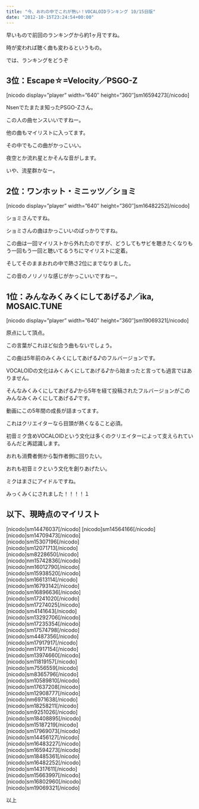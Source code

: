 ```yaml
---
title: "今、おれの中でこれが熱い！VOCALOIDランキング 10/15日版"
date: "2012-10-15T23:24:54+00:00"
---
```


早いもので前回のランキングから約1ヶ月ですね。

時が変われば聴く曲も変わるというもの。 

では、ランキングをどうぞ

## 3位：Escape☆=Velocity／PSGO-Z

[nicodo display=&#8221;player&#8221; width=&#8221;640&#8243; height=&#8221;360&#8243;]sm16594273[/nicodo] 

Nsenでたまたま知ったPSGO-Zさん。 

この人の曲センスいいですねー。 

他の曲もマイリストに入ってます。 

その中でもこの曲がかっこいい。 

夜空とか流れ星とかそんな音がします。 

いや、流星群かなー。 

## 2位：ワンホット・ミニッツ／ショミ

[nicodo display=&#8221;player&#8221; width=&#8221;640&#8243; height=&#8221;360&#8243;]sm16482252[/nicodo] 

ショミさんですね。 

ショミさんの曲はかっこいいのばっかりですね。 

この曲は一回マイリストから外れたのですが、どうしてもサビを聴きたくなりもう一回もう一回と聴いてるうちにマイリストに定着。 

そしてそのままおれの中で熱さ2位にまでなりました。 

この音のノリノリな感じがかっこいいですねー。 

## 1位：みんなみくみくにしてあげる♪／ika, MOSAIC.TUNE

[nicodo display=&#8221;player&#8221; width=&#8221;640&#8243; height=&#8221;360&#8243;]sm19069321[/nicodo] 

原点にして頂点。 

この言葉がこれほど似合う曲もないでしょう。 

この曲は5年前のみくみくにしてあげる♪のフルバージョンです。 

VOCALOIDの文化はみくみくにしてあげる♪から始まったと言っても過言ではありません。 

そんなみくみくにしてあげる♪から5年を経て投稿されたフルバージョンがこのみんなみくみくにしてあげる♪です。 

動画にこの5年間の成長が詰まってます。 

これはクリエイターなら目頭が熱くなること必須。 

初音ミク含めVOCALOIDという文化は多くのクリエイターによって支えられているんだと再認識します。 

おれも消費者側から製作者側に回りたい。 

おれも初音ミクという文化を創りあげたい。 

ミクはまさにアイドルですね。 

みっくみくにされました！！！！１

## 以下、現時点のマイリスト

  [nicodo]sm14476037[/nicodo]
[nicodo]sm14564166[/nicodo]  
[nicodo]sm14709473[/nicodo]  
[nicodo]sm15307196[/nicodo]  
[nicodo]sm12071713[/nicodo]  
[nicodo]sm8228650[/nicodo]  
[nicodo]nm15742836[/nicodo]  
[nicodo]nm16012790[/nicodo]  
[nicodo]sm15938520[/nicodo]  
[nicodo]sm16613114[/nicodo]  
[nicodo]sm16793142[/nicodo]  
[nicodo]sm16896636[/nicodo]  
[nicodo]sm17241020[/nicodo]  
[nicodo]sm17274025[/nicodo]  
[nicodo]sm4141643[/nicodo]  
[nicodo]sm13292706[/nicodo]  
[nicodo]sm17235354[/nicodo]  
[nicodo]sm17574798[/nicodo]  
[nicodo]sm4487356[/nicodo]  
[nicodo]sm17917917[/nicodo]  
[nicodo]nm17917154[/nicodo]  
[nicodo]sm13974660[/nicodo]  
[nicodo]sm11819157[/nicodo]  
[nicodo]sm7556559[/nicodo]  
[nicodo]sm8365796[/nicodo]  
[nicodo]sm10589810[/nicodo]  
[nicodo]sm17637208[/nicodo]  
[nicodo]sm12908777[/nicodo]  
[nicodo]nm6971638[/nicodo]  
[nicodo]sm18258211[/nicodo]  
[nicodo]sm9251026[/nicodo]  
[nicodo]sm18408895[/nicodo]  
[nicodo]sm15187219[/nicodo]  
[nicodo]sm17969073[/nicodo]  
[nicodo]sm14456127[/nicodo]  
[nicodo]sm16483227[/nicodo]  
[nicodo]sm16594273[/nicodo]  
[nicodo]sm18485361[/nicodo]  
[nicodo]sm16482252[/nicodo]  
[nicodo]sm14317611[/nicodo]  
[nicodo]sm15663997[/nicodo]  
[nicodo]sm16802960[/nicodo]  
[nicodo]sm19069321[/nicodo]

以上

